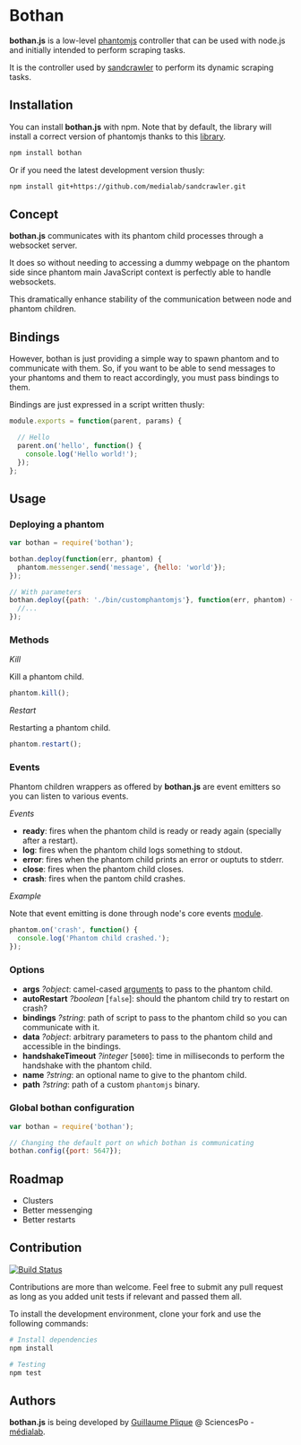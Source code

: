 # Bothan

**bothan.js** is a low-level [phantomjs](http://phantomjs.org/) controller that can be used with node.js and initially intended to perform scraping tasks.

It is the controller used by [sandcrawler](https://github.com/medialab/sandcrawler) to perform its dynamic scraping tasks.

## Installation

You can install **bothan.js** with npm. Note that by default, the library will install a correct version of phantomjs thanks to this [library](https://www.npmjs.com/package/phantomjs).

```bash
npm install bothan
```

Or if you need the latest development version thusly:

```bash
npm install git+https://github.com/medialab/sandcrawler.git
```

## Concept

**bothan.js** communicates with its phantom child processes through a websocket server.

It does so without needing to accessing a dummy webpage on the phantom side since phantom main JavaScript context is perfectly able to handle websockets.

This dramatically enhance stability of the communication between node and phantom children.

## Bindings

However, bothan is just providing a simple way to spawn phantom and to communicate with them. So, if you want to be able to send messages to your phantoms and them to react accordingly, you must pass bindings to them.

Bindings are just expressed in a script written thusly:

```js
module.exports = function(parent, params) {

  // Hello
  parent.on('hello', function() {
    console.log('Hello world!');
  });
};
```

## Usage

### Deploying a phantom

```js
var bothan = require('bothan');

bothan.deploy(function(err, phantom) {
  phantom.messenger.send('message', {hello: 'world'});
});

// With parameters
bothan.deploy({path: './bin/customphantomjs'}, function(err, phantom) {
  //...
});
```

### Methods

*Kill*

Kill a phantom child.

```js
phantom.kill();
```

*Restart*

Restarting a phantom child.

```js
phantom.restart();
```

### Events

Phantom children wrappers as offered by **bothan.js** are event emitters so you can listen to various events.

*Events*

* **ready**: fires when the phantom child is ready or ready again (specially after a restart).
* **log**: fires when the phantom child logs something to stdout.
* **error**: fires when the phantom child prints an error or ouptuts to stderr.
* **close**: fires when the phantom child closes.
* **crash**: fires when the pantom child crashes.

*Example*

Note that event emitting is done through node's core events [module](http://nodejs.org/api/events.html).

```js
phantom.on('crash', function() {
  console.log('Phantom child crashed.');
});
```

### Options

* **args** *?object*: camel-cased [arguments](http://phantomjs.org/api/command-line.html) to pass to the phantom child.
* **autoRestart** *?boolean* [`false`]: should the phantom child try to restart on crash?
* **bindings** *?string*: path of script to pass to the phantom child so you can communicate with it.
* **data** *?object*: arbitrary parameters to pass to the phantom child and accessible in the bindings.
* **handshakeTimeout** *?integer* [`5000`]: time in milliseconds to perform the handshake with the phantom child.
* **name** *?string*: an optional name to give to the phantom child.
* **path** *?string*: path of a custom `phantomjs` binary.

### Global bothan configuration

```js
var bothan = require('bothan');

// Changing the default port on which bothan is communicating
bothan.config({port: 5647});
```

## Roadmap

* Clusters
* Better messenging
* Better restarts

## Contribution
[![Build Status](https://travis-ci.org/medialab/bothan.svg)](https://travis-ci.org/medialab/bothan)

Contributions are more than welcome. Feel free to submit any pull request as long as you added unit tests if relevant and passed them all.

To install the development environment, clone your fork and use the following commands:

```bash
# Install dependencies
npm install

# Testing
npm test
```

## Authors
**bothan.js** is being developed by [Guillaume Plique](https://github.com/Yomguithereal) @ SciencesPo - [médialab](http://www.medialab.sciences-po.fr/fr/).
